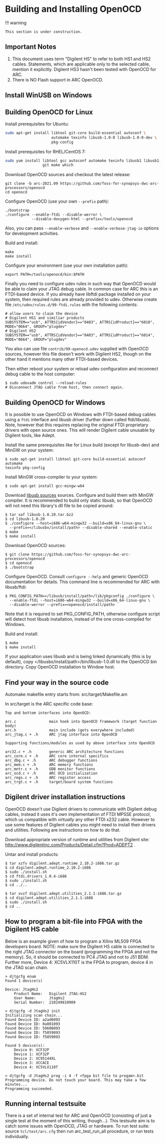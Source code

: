 # Building and Installing OpenOCD

!!! warning

    This section is under construction.

## Important Notes

1. This document uses term "Digilent HS" to refer to both HS1 and HS2 cables.
   Statements, which are applicable only to the selected cable, mention it explicitly.
   Digilent HS3 hasn't been tested with OpenOCD for ARC.
2. There is NO Flash support in ARC OpenOCD.

## Install WinUSB on Windows

## Building OpenOCD for Linux

Install prerequisites for Ubuntu:

```bash
sudo apt-get install libtool git-core build-essential autoconf \
                     automake texinfo libusb-1.0-0 libusb-1.0-0-dev \
                     pkg-config
```

Install prerequisites for RHEL/CentOS 7:

```bash
sudo yum install libtool gcc autoconf automake texinfo libusb1 libusb1-devel \
                 git make which
```

Download OpenOCD sources and checkout the latest release:

    git clone -b arc-2021.09 https://github.com/foss-for-synopsys-dwc-arc-processors/openocd
    cd openocd

Configure OpenOCD (use your own `--prefix` path):

    ./bootstrap
    ./configure --enable-ftdi --disable-werror \
                --disable-doxygen-html --prefix=/tools/openocd

Also, you can pass `--enable-verbose` and `--enable-verbose-jtag-io` options for development activities.

Build and install:

    make
    make install

Configure your environment (use your own installation path):

    export PATH=/tools/openocd/bin:$PATH

Finally you need to configure udev rules in such way that OpenOCD would be able
to claim your JTAG debug cable. In common case for ARC this is an FTDI-based
device. If you already have libftdi package installed on your system, then
required rules are already provided to udev. Otherwise create file
`/etc/udev/rules.d/99-ftdi.rules` with the following contents:

    # allow users to claim the device
    # Digilent HS1 and similiar products
    SUBSYSTEM=="usb", ATTRS{idVendor}=="0403", ATTRS{idProduct}=="6010", MODE="0664", GROUP="plugdev"
    # Digilent HS2
    SUBSYSTEM=="usb", ATTRS{idVendor}=="0403", ATTRS{idProduct}=="6014", MODE="0664", GROUP="plugdev"

You also can use file `contrib/99-openocd.udev` supplied with OpenOCD sources,
however this file doesn't work with Digilent HS2, though on the other hand it
mentions many other FTDI-based devices.

Then either reboot your system or reload udev configuration and reconnect debug
cable to the host computer:

    $ sudo udevadm control --reload-rules
    # Disconnect JTAG cable from host, then connect again.

## Building OpenOCD for Windows

It is possible to use OpenOCD on Windows with FTDI-based debug cables using a
`ftdi` interface and libusb driver (further down called ftdi/libusb). Note,
however that this requires replacing the original FTDI proprietary drivers with
open source ones. This will render Digilent cable unusable by Digilent tools,
like Adept.

Install the same prerequisites like for Linux build (except for libusb-dev) and
MinGW on your system:

    $ sudo apt-get install libtool git-core build-essential autoconf automake
    texinfo pkg-config

Install MinGW cross-compiler to your system:

    $ sudo apt-get install gcc-mingw-w64

Download [libusb sources](http://libusb.info) sources. Configure and build them
with MinGW compiler. It is recommended to build only static libusb, so that
OpenOCD will not need this library's dll file to be copied around:

    $ tar xaf libusb-1.0.20.tar.bz2
    $ cd libusb-1.0.20
    $ ./configure --host=i686-w64-mingw32 --build=x86_64-linux-gnu \
      --prefix=</libusbx/install/path> --disable-shared --enable-static
    $ make
    $ make install

Download OpenOCD sources:

    $ git clone https://github.com/foss-for-synopsys-dwc-arc-processors/openocd
    $ cd openocd
    $ ./bootstrap

Configure OpenOCD. Consult `configure --help` and generic OpenOCD documentation
for details. This command line is recommended for ARC with libusb/ftdi:

    $ PKG_CONFIG_PATH=</libusb/install/path>/lib/pkgconfig ./configure \
      --enable-ftdi --host=i686-w64-mingw32 --build=x86_64-linux-gnu \
      --disable-werror --prefix=<openocd/install/path>

Note that it is required to set PKG_CONFIG_PATH, otherwise configure script
will detect host libusb installation, instead of the one cross-compiled for
Windows.

Build and install:

    $ make
    $ make install

If your application uses libusb and is being linked dynamically (this is by
default), copy </libusbx/install/path>/bin/libusb-1.0.dll to the OpenOCD bin
directory. Copy OpenOCD installation to Window host.

## Find your way in the source code

Automake makefile entry starts from: src/target/Makefile.am

In src/target is the ARC specific code base:

	Top and bottom interfaces into OpenOCD:

	arc.c				main hook into OpenOCD framework (target function body)
	arc.h				main include (gets everywhere included)
	arc_jtag.c + .h		ARC jtag interface into OpenOCD

	Supporting functions/modules as used by above interface into OpenOCD

	arc32.c + .h		generic ARC architecture functions
	arc_core.c + .h		ARC core internal specifics
	arc_dbg.c + .h		ARC debugger functions
	arc_mem.c + .h		ARC memory functions
	arc_mntr.c + .h		GDB monitor functions
	arc_ocd.c + .h		ARC OCD initialization
	arc_regs.c + .h		ARC register access
	arc_trgt.c + .h		target/board system functions


## Digilent driver installation instructions

OpenOCD doesn't use Digilent drivers to communicate with Digilent debug cables,
instead it uses it's own implementation of FTDI MPSSE protocol, which us
compatible with _virtually_ any other FTDI x232 cable. However to use some
features of Digilent cables you might need to install their drivers and
utilities. Following are instructions on how to do that.

Download appropriate version of runtime and utilities from Digilent site:
http://www.digilentinc.com/Products/Detail.cfm?Prod=ADEPT2 .

Untar and install products:

    $ tar xzfv digilent.adept.runtime_2.10.2-i686.tar.gz
    $ cd digilent.adept.runtime_2.10.2-i686
    $ sudo ./install.sh
    $ cd ftdi.drivers_1.0.4-i686
    $ sudo ./install.sh
    $ cd ../..

    $ tar xvzf digilent.adept.utilities_2.1.1-i686.tar.gz
    $ cd digilent.adept.utilities_2.1.1-i686
    $ sudo ./install.sh
    $ cd ..

## How to program a bit-file into FPGA with the Digilent HS cable

Below is an example given of how to program a Xilinx ML509 FPGA developers
board. NOTE: make sure the Digilent HS cable is connected to the right
JTAG connector on the board (programming the FPGA and not the memory).
So, it should be connected to PC4 JTAG and not to J51 BDM.
Further more, Device 4: XC5VLX110T is the FPGA to program, device 4 in the
JTAG scan chain.

    > djtgcfg enum
    Found 1 device(s)

    Device: JtagHs2
        Product Name:   Digilent JTAG-HS2
        User Name:      JtagHs2
        Serial Number:  210249810909

    > djtgcfg -d JtagHs2 init
    Initializing scan chain...
    Found Device ID: a2ad6093
    Found Device ID: 0a001093
    Found Device ID: 59608093
    Found Device ID: f5059093
    Found Device ID: f5059093

    Found 5 device(s):
        Device 0: XCF32P
        Device 1: XCF32P
        Device 2: XC95144XL
        Device 3: XCCACE
        Device 4: XC5VLX110T

    > djtgcfg -d JtagHs2 prog -i 4 -f <fpga bit file to progam>.bit
    Programming device. Do not touch your board. This may take a few minutes...
    Programming succeeded.

## Running internal testsuite

There is a set of internal test for ARC and OpenOCD (consisting of just a
single test at the moment of this writing, though...). This testsuite aim is to
catch some issues with OpenOCD, JTAG or hardware. To run test suite: source
`tcl/test/arc.cfg` then run arc_test_run_all procedure, or run tests
individually.
